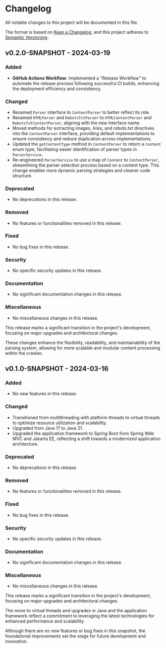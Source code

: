 # Changelog

All notable changes to this project will be documented in this file.

The format is based on [Keep a Changelog](https://keepachangelog.com/en/1.1.0/),
and this project adheres to [Semantic Versioning](https://semver.org/spec/v2.0.0.html).

## **v0.2.0-SNAPSHOT - 2024-03-19**

### Added
- **GitHub Actions Workflow**: Implemented a "Release Workflow" to automate the release process following successful 
CI builds, enhancing the deployment efficiency and consistency.

### Changed
- Renamed `Parser` interface to `ContentParser` to better reflect its role.
- Renamed `HTMLParser` and `RobotsTxtParser` to `HTMLContentParser` and `RobotsTxtContentParser`, aligning with the new 
interface name.
- Moved methods for extracting images, links, and robots.txt directives into the `ContentParser` interface, providing 
default implementations to ensure consistency and reduce duplication across implementations.
- Updated the `getContentType` method in `ContentParser` to return a `Content` enum type, facilitating easier 
identification of parser types in `ParserService`.
- Re-engineered `ParserService` to use a map of `Content` to `ContentParser`, streamlining the parser selection process 
based on a content type. This change enables more dynamic parsing strategies and cleaner code structure.

### Deprecated
- No deprecations in this release.

### Removed
- No features or functionalities removed in this release.

### Fixed
- No bug fixes in this release.

### Security
- No specific security updates in this release.

### Documentation
- No significant documentation changes in this release.

### Miscellaneous
- No miscellaneous changes in this release.

This release marks a significant transition in the project's development, focusing on major upgrades and architectural
changes.

These changes enhance the flexibility, readability, and maintainability of the parsing system,
allowing for more scalable and modular content processing within the crawler.

## **v0.1.0-SNAPSHOT - 2024-03-16**

### Added
- No new features in this release.

### Changed
- Transitioned from multithreading with platform threads to virtual threads to optimize resource utilization and scalability.
- Upgraded from Java 17 to Java 21.
- Upgraded the application framework to Spring Boot from Spring Web MVC and Jakarta EE, reflecting a shift towards a modernized application architecture.

### Deprecated
- No deprecations in this release.

### Removed
- No features or functionalities removed in this release.

### Fixed
- No bug fixes in this release.

### Security
- No specific security updates in this release.

### Documentation
- No significant documentation changes in this release.

### Miscellaneous
- No miscellaneous changes in this release.

This release marks a significant transition in the project's development, focusing on major upgrades and architectural 
changes.

The move to virtual threads and upgrades in Java and the application framework reflect a commitment to leveraging the 
latest technologies for enhanced performance and scalability.

Although there are no new features or bug fixes in this snapshot, the foundational improvements set the stage for 
future development and innovation.



